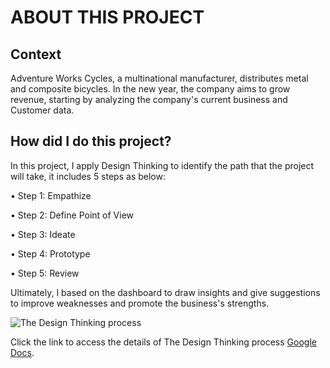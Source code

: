 # ABOUT THIS PROJECT
## Context
Adventure Works Cycles, a multinational manufacturer, distributes metal and composite bicycles. In the new year, the company aims to grow revenue, starting by analyzing the company's current business and Customer data.
## How did I do this project?
In this project, I apply Design Thinking to identify the path that the project will take, it includes 5 steps as below:

• Step 1: Empathize

• Step 2: Define Point of View 

• Step 3: Ideate

• Step 4: Prototype

• Step 5: Review

Ultimately, I based on the dashboard to draw insights and give suggestions to improve weaknesses and promote the business's strengths.

![The Design Thinking process](https://github.com/TaNhuThuan/Business-Analysis-Project-w-PBI/assets/142424814/bcdddcd5-4db2-435b-ba42-9f9332ee9ed7)

Click the link to access the details of The Design Thinking process [Google Docs](https://docs.google.com/spreadsheets/d/1MsUKBKGi4P4U9Ar_DjMd-G0p8073QxgFuxc2-BA_3DY/edit#gid=217464943).





